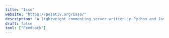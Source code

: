 ```yaml
---
title: "Isso"
website: "https://posativ.org/isso/"
description: "A lightweight commenting server written in Python and JavaScript. It aims to be a drop-in replacement for Disqus."
draft: false
tool: ["Feedback"]
---
```

